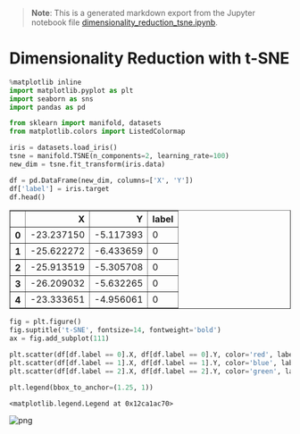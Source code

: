 >**Note**: This is a generated markdown export from the Jupyter notebook file [dimensionality_reduction_tsne.ipynb](dimensionality_reduction_tsne.ipynb).

# Dimensionality Reduction with t-SNE


```python
%matplotlib inline
import matplotlib.pyplot as plt
import seaborn as sns
import pandas as pd

from sklearn import manifold, datasets
from matplotlib.colors import ListedColormap

```


```python
iris = datasets.load_iris()
tsne = manifold.TSNE(n_components=2, learning_rate=100)
new_dim = tsne.fit_transform(iris.data)
```


```python
df = pd.DataFrame(new_dim, columns=['X', 'Y'])
df['label'] = iris.target
df.head()
```




<div>
<table border="1" class="dataframe">
  <thead>
    <tr style="text-align: right;">
      <th></th>
      <th>X</th>
      <th>Y</th>
      <th>label</th>
    </tr>
  </thead>
  <tbody>
    <tr>
      <th>0</th>
      <td>-23.237150</td>
      <td>-5.117393</td>
      <td>0</td>
    </tr>
    <tr>
      <th>1</th>
      <td>-25.622272</td>
      <td>-6.433659</td>
      <td>0</td>
    </tr>
    <tr>
      <th>2</th>
      <td>-25.913519</td>
      <td>-5.305708</td>
      <td>0</td>
    </tr>
    <tr>
      <th>3</th>
      <td>-26.209032</td>
      <td>-5.632265</td>
      <td>0</td>
    </tr>
    <tr>
      <th>4</th>
      <td>-23.333651</td>
      <td>-4.956061</td>
      <td>0</td>
    </tr>
  </tbody>
</table>
</div>




```python
fig = plt.figure()
fig.suptitle('t-SNE', fontsize=14, fontweight='bold')
ax = fig.add_subplot(111)

plt.scatter(df[df.label == 0].X, df[df.label == 0].Y, color='red', label=iris.target_names[0])
plt.scatter(df[df.label == 1].X, df[df.label == 1].Y, color='blue', label=iris.target_names[1])
plt.scatter(df[df.label == 2].X, df[df.label == 2].Y, color='green', label=iris.target_names[2])

plt.legend(bbox_to_anchor=(1.25, 1))
```




    <matplotlib.legend.Legend at 0x12ca1ac70>




    
![png](dimensionality_reduction_tsne_files/dimensionality_reduction_tsne_4_1.png)
    
